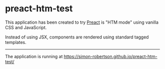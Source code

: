 # preact-htm-test

This application has been created to try [Preact](https://github.com/preactjs/preact) is "HTM mode" using vanilla CSS and JavaScript.

Instead of using JSX, components are rendered using standard tagged templates.

---

The application is running at https://simon-robertson.github.io/preact-htm-test/
